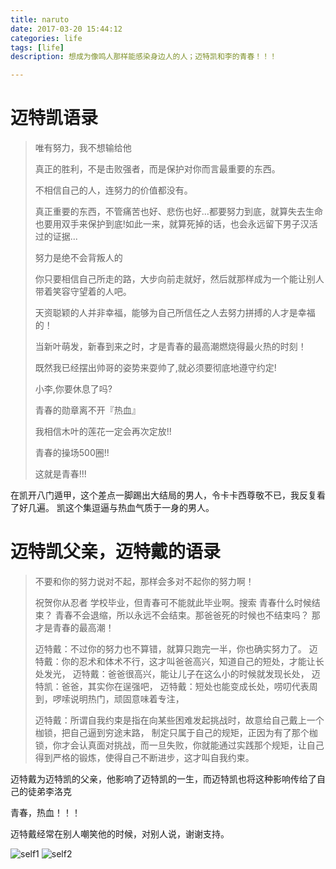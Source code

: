 ```yaml
---
title: naruto
date: 2017-03-20 15:44:12
categories: life
tags: [life]
description: 想成为像鸣人那样能感染身边人的人；迈特凯和李的青春！！！

---
```


# 迈特凯语录

> 唯有努力，我不想输给他
>
>真正的胜利，不是击败强者，而是保护对你而言最重要的东西。
>
>不相信自己的人，连努力的价值都没有。
>
>真正重要的东西，不管痛苦也好、悲伤也好...都要努力到底，就算失去生命也要用双手来保护到底!如此一来，就算死掉的话，也会永远留下男子汉活过的证据...
>
>努力是绝不会背叛人的
>
>你只要相信自己所走的路，大步向前走就好，然后就那样成为一个能让别人带着笑容守望着的人吧。
>
>天资聪颖的人并非幸福，能够为自己所信任之人去努力拼搏的人才是幸福的！
>
>当新叶萌发，新春到来之时，才是青春的最高潮燃烧得最火热的时刻！
>
>既然我已经摆出帅哥的姿势来耍帅了,就必须要彻底地遵守约定! 
>
>小李,你要休息了吗? 
>
>青春的勋章离不开『热血』
>
>我相信木叶的莲花一定会再次定放!!
>
>青春的操场500圈!!
>
>这就是青春!!!

在凯开八门遁甲，这个差点一脚踢出大结局的男人，令卡卡西尊敬不已，我反复看了好几遍。
凯这个集逗逼与热血气质于一身的男人。

# 迈特凯父亲，迈特戴的语录
> 不要和你的努力说对不起，那样会多对不起你的努力啊！
>
> 祝贺你从忍者 学校毕业，但青春可不能就此毕业啊。搜索
> 青春什么时候结束？
> 青春不会退缩，所以永远不会结束。那爸爸死的时候也不结束吗？
> 那才是青春的最高潮！
>
>  迈特戴：不过你的努力也不算错，就算只跑完一半，你也确实努力了。
>  迈特戴：你的忍术和体术不行，这才叫爸爸高兴，知道自己的短处，才能让长处发光，
>  迈特戴：爸爸很高兴，能让儿子在这么小的时候就发现长处，
>  迈特凯：爸爸，其实你在逞强吧，
>  迈特戴：短处也能变成长处，唠叨代表周到，啰嗦说明热门，顽固意味着专注，
>
>迈特戴：所谓自我约束是指在向某些困难发起挑战时，故意给自己戴上一个枷锁，把自己逼到穷途末路， 制定只属于自己的规矩，正因为有了那个枷锁，你才会认真面对挑战，而一旦失败，你就能通过实践那个规矩，让自己得到严格的锻炼，使得自己不断进步，这才叫自我约束。

迈特戴为迈特凯的父亲，他影响了迈特凯的一生，而迈特凯也将这种影响传给了自己的徒弟李洛克

青春，热血！！！

迈特戴经常在别人嘲笑他的时候，对别人说，谢谢支持。


![self1](http://onexs3cnv.bkt.clouddn.com/self1.jpg)
![self2](http://onexs3cnv.bkt.clouddn.com/self2.jpg)

